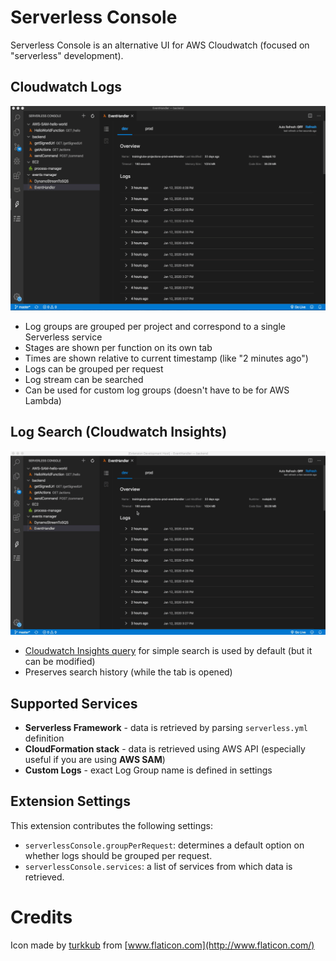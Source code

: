 # Serverless Console

Serverless Console is an alternative UI for AWS Cloudwatch (focused on "serverless" development).

## Cloudwatch Logs

![App Preview](./preview-logs.gif)

- Log groups are grouped per project and correspond to a single Serverless service
- Stages are shown per function on its own tab
- Times are shown relative to current timestamp (like "2 minutes ago")
- Logs can be grouped per request
- Log stream can be searched
- Can be used for custom log groups (doesn't have to be for AWS Lambda)

## Log Search (Cloudwatch Insights)

![App Preview](./preview-search.gif)

- [Cloudwatch Insights query](https://docs.aws.amazon.com/AmazonCloudWatch/latest/logs/CWL_QuerySyntax.html) for simple search is used by default (but it can be modified)
- Preserves search history (while the tab is opened)


## Supported Services

- **Serverless Framework** - data is retrieved by parsing `serverless.yml` definition
- **CloudFormation stack** - data is retrieved using AWS API (especially useful if you are using **AWS SAM**)
- **Custom Logs** - exact Log Group name is defined in settings

## Extension Settings

This extension contributes the following settings:

- `serverlessConsole.groupPerRequest`: determines a default option on whether logs should be grouped per request.
- `serverlessConsole.services`: a list of services from which data is retrieved.

# Credits

Icon made by [turkkub](https://www.flaticon.com/authors/turkkub) from [www.flaticon.com](http://www.flaticon.com/)
